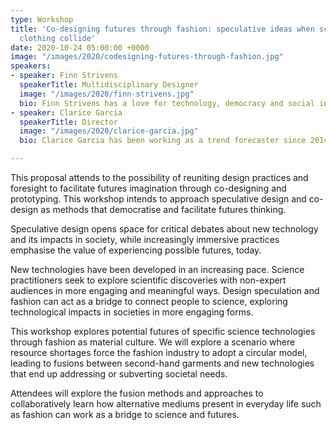 ```yaml
---
type: Workshop
title: 'Co-designing futures through fashion: speculative ideas when science and second-hand
  clothing collide'
date: 2020-10-24 05:00:00 +0000
image: "/images/2020/codesigning-futures-through-fashion.jpg"
speakers:
- speaker: Finn Strivens
  speakerTitle: Multidisciplinary Designer
  image: "/images/2020/finn-strivens.jpg"
  bio: Finn Strivens has a love for technology, democracy and social innovation. He is an award-winning designer, researcher, and foresight practitioner with a drive to enable diverse groups of people to imagine and influence their collective futures. Finn is a NGFP fellow with the School of International Futures, and is a winner of their 2020 Walkabout Prize where he is working to enable young people to influence scientific research by imagining alternative futures. Finn has a background in design innovation and, before that, in biochemistry.
- speaker: Clarice Garcia
  speakerTitle: Director
  image: "/images/2020/clarice-garcia.jpg"
  bio: Clarice Garcia has been working as a trend forecaster since 2014, working to multinational companies such as Nestlé, Unilever, and Ford. She is also a Ph.D. candidate in the school of Fashion & Textiles, where she is investigating the intersections between design practices and futures studies to facilitate futures thinking in transitional times and to unfold democratic futures for and through fashion towards a more sustainable world.

---
```

This proposal attends to the possibility of reuniting design practices and foresight to facilitate futures imagination through co-designing and prototyping. This workshop intends to approach speculative design and co-design as methods that democratise and facilitate futures thinking. 

Speculative design opens space for critical debates about new technology and its impacts in society, while increasingly immersive practices emphasise the value of experiencing possible futures, today. 

New technologies have been developed in an increasing pace. Science practitioners seek to explore scientific discoveries with non-expert audiences in more engaging and meaningful ways. Design speculation and fashion can act as a bridge to connect people to science, exploring technological impacts in societies in more engaging forms. 

This workshop explores potential futures of specific science technologies through fashion as material culture. We will explore a scenario where resource shortages force the fashion industry to adopt a circular model, leading to fusions between second-hand garments and new technologies that end up addressing or subverting societal needs. 

Attendees will explore the fusion methods and approaches to collaboratively learn how alternative mediums present in everyday life such as fashion can work as a bridge to science and futures. 
